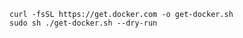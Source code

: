 



```shell
curl -fsSL https://get.docker.com -o get-docker.sh
sudo sh ./get-docker.sh --dry-run
```

